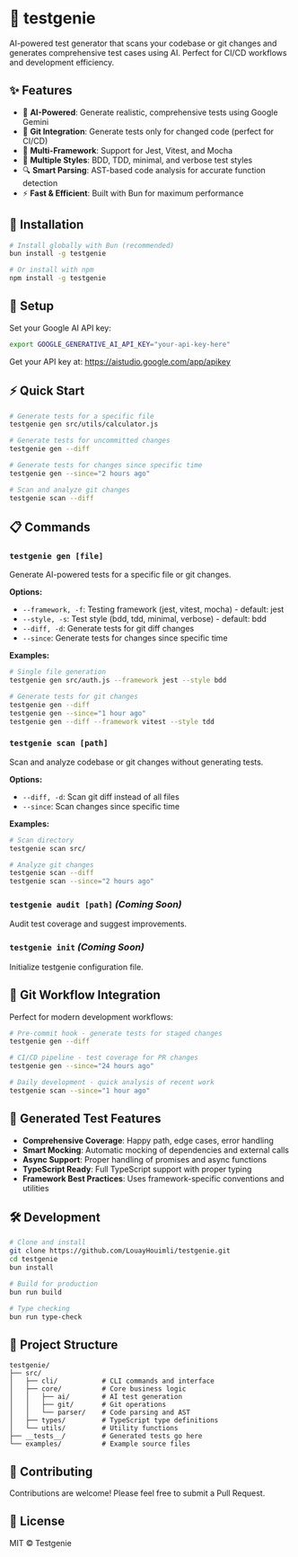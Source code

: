 # 🧪 testgenie

AI-powered test generator that scans your codebase or git changes and generates comprehensive test cases using AI. Perfect for CI/CD workflows and development efficiency.

## ✨ Features

- 🤖 **AI-Powered**: Generate realistic, comprehensive tests using Google Gemini
- 🔄 **Git Integration**: Generate tests only for changed code (perfect for CI/CD)
- 📁 **Multi-Framework**: Support for Jest, Vitest, and Mocha
- 🎨 **Multiple Styles**: BDD, TDD, minimal, and verbose test styles
- 🔍 **Smart Parsing**: AST-based code analysis for accurate function detection
- ⚡ **Fast & Efficient**: Built with Bun for maximum performance

## 🚀 Installation

```bash
# Install globally with Bun (recommended)
bun install -g testgenie

# Or install with npm
npm install -g testgenie
```

## 🔧 Setup

Set your Google AI API key:

```bash
export GOOGLE_GENERATIVE_AI_API_KEY="your-api-key-here"
```

Get your API key at: https://aistudio.google.com/app/apikey

## ⚡ Quick Start

```bash
# Generate tests for a specific file
testgenie gen src/utils/calculator.js

# Generate tests for uncommitted changes
testgenie gen --diff

# Generate tests for changes since specific time
testgenie gen --since="2 hours ago"

# Scan and analyze git changes
testgenie scan --diff
```

## 📋 Commands

### `testgenie gen [file]`

Generate AI-powered tests for a specific file or git changes.

**Options:**

- `--framework, -f`: Testing framework (jest, vitest, mocha) - default: jest
- `--style, -s`: Test style (bdd, tdd, minimal, verbose) - default: bdd
- `--diff, -d`: Generate tests for git diff changes
- `--since`: Generate tests for changes since specific time

**Examples:**

```bash
# Single file generation
testgenie gen src/auth.js --framework jest --style bdd

# Generate tests for git changes
testgenie gen --diff
testgenie gen --since="1 hour ago"
testgenie gen --diff --framework vitest --style tdd
```

### `testgenie scan [path]`

Scan and analyze codebase or git changes without generating tests.

**Options:**

- `--diff, -d`: Scan git diff instead of all files
- `--since`: Scan changes since specific time

**Examples:**

```bash
# Scan directory
testgenie scan src/

# Analyze git changes
testgenie scan --diff
testgenie scan --since="2 hours ago"
```

### `testgenie audit [path]` _(Coming Soon)_

Audit test coverage and suggest improvements.

### `testgenie init` _(Coming Soon)_

Initialize testgenie configuration file.

## 🎯 Git Workflow Integration

Perfect for modern development workflows:

```bash
# Pre-commit hook - generate tests for staged changes
testgenie gen --diff

# CI/CD pipeline - test coverage for PR changes
testgenie gen --since="24 hours ago"

# Daily development - quick analysis of recent work
testgenie scan --since="1 hour ago"
```

## 🧪 Generated Test Features

- **Comprehensive Coverage**: Happy path, edge cases, error handling
- **Smart Mocking**: Automatic mocking of dependencies and external calls
- **Async Support**: Proper handling of promises and async functions
- **TypeScript Ready**: Full TypeScript support with proper typing
- **Framework Best Practices**: Uses framework-specific conventions and utilities

## 🛠️ Development

```bash
# Clone and install
git clone https://github.com/LouayHouimli/testgenie.git
cd testgenie
bun install

# Build for production
bun run build

# Type checking
bun run type-check
```

## 📁 Project Structure

```
testgenie/
├── src/
│   ├── cli/           # CLI commands and interface
│   ├── core/          # Core business logic
│   │   ├── ai/        # AI test generation
│   │   ├── git/       # Git operations
│   │   └── parser/    # Code parsing and AST
│   ├── types/         # TypeScript type definitions
│   └── utils/         # Utility functions
├── __tests__/         # Generated tests go here
└── examples/          # Example source files
```

## 🤝 Contributing

Contributions are welcome! Please feel free to submit a Pull Request.

## 📄 License

MIT © Testgenie
